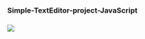 ### Simple-TextEditor-project-JavaScript

### 

 <img src="https://github.com/AyeshaAzam/Final_InstagramClone_WithReactAndFirebase/blob/master/src/Images/instagram-1.PNG" />
  
